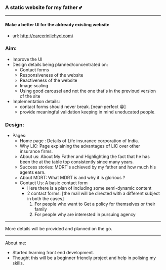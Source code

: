 ### A static website for my father 💕
----
#### Make a better UI for the aldready existing website
- url: http://careerinlichyd.com/

### Aim:
- Improve the UI
- Design details being planned/concentrated on:
	- Contact forms
	- Responsiveness of the website
	- Reactiveness of the website
	- Image scaling
	- Using good carousel and not the one that's in the previoud version of the site
- Implementation details:
	- contact forms should never break. [near-perfect 😁]
	- provide meaningful validation keeping in mind uneducated people.


### Design:
- Pages:
	- Home page : Details of Life insurance corporation of India.
	- Why LIC: Page explaining the advantages of LIC over other insurance firms.
	- About us: About My Father and Highlighting the fact that he has been the at the table top consistently since many years.
	- Success stories: MDRT's achieved by my father and how much his agents earn.
	- About MDRT: What MDRT is and why it is glorious ?
	- Contact Us: A basic contact form 
		- Here there is a plan of including some semi-dynamic content
		- 2 contact forms: [the mail will be directed with a different subject in both the cases]
			1. For people who want to Get a policy for themselves or their family 
			2. For people why are interested in pursuing agency


-----
More details will be provided and planned on the go.

-----
About me:
- Started learning front end development.
- Thought this will be a beginner friendly project and help in polising my skills.

